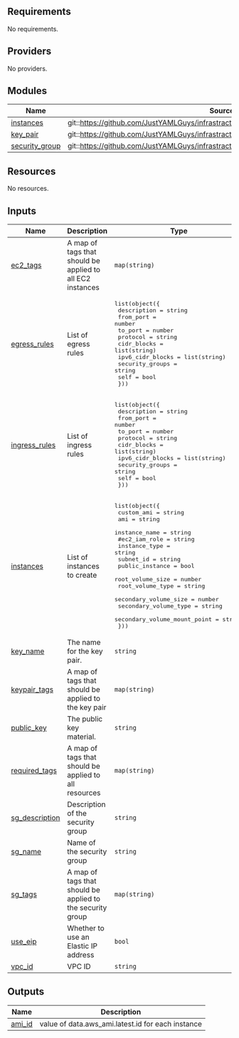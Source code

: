 <!-- BEGIN_TF_DOCS -->
## Requirements

No requirements.

## Providers

No providers.

## Modules

| Name | Source | Version |
|------|--------|---------|
| <a name="module_instances"></a> [instances](#module\_instances) | git::https://github.com/JustYAMLGuys/infrastracture.git//cloud/aws/modules/ec2 | n/a |
| <a name="module_key_pair"></a> [key\_pair](#module\_key\_pair) | git::https://github.com/JustYAMLGuys/infrastracture.git//cloud/aws/modules/keypair | n/a |
| <a name="module_security_group"></a> [security\_group](#module\_security\_group) | git::https://github.com/JustYAMLGuys/infrastracture.git//cloud/aws/modules/security_group | n/a |

## Resources

No resources.

## Inputs

| Name | Description | Type | Default | Required |
|------|-------------|------|---------|:--------:|
| <a name="input_ec2_tags"></a> [ec2\_tags](#input\_ec2\_tags) | A map of tags that should be applied to all EC2 instances | `map(string)` | `{}` | no |
| <a name="input_egress_rules"></a> [egress\_rules](#input\_egress\_rules) | List of egress rules | <pre>list(object({<br>    description      = string<br>    from_port        = number<br>    to_port          = number<br>    protocol         = string<br>    cidr_blocks      = list(string)<br>    ipv6_cidr_blocks = list(string)<br>    security_groups  = string<br>    self             = bool<br>  }))</pre> | `[]` | no |
| <a name="input_ingress_rules"></a> [ingress\_rules](#input\_ingress\_rules) | List of ingress rules | <pre>list(object({<br>    description      = string<br>    from_port        = number<br>    to_port          = number<br>    protocol         = string<br>    cidr_blocks      = list(string)<br>    ipv6_cidr_blocks = list(string)<br>    security_groups  = string<br>    self             = bool<br>  }))</pre> | `[]` | no |
| <a name="input_instances"></a> [instances](#input\_instances) | List of instances to create | <pre>list(object({<br>    custom_ami       = string<br>    ami              = string<br>    instance_name    = string<br>    #ec2_iam_role     = string<br>    instance_type    = string<br>    subnet_id        = string<br>    public_instance  = bool<br>    root_volume_size   = number<br>    root_volume_type   = string<br>    secondary_volume_size = number<br>    secondary_volume_type = string<br>    secondary_volume_mount_point = string<br>  }))</pre> | n/a | yes |
| <a name="input_key_name"></a> [key\_name](#input\_key\_name) | The name for the key pair. | `string` | n/a | yes |
| <a name="input_keypair_tags"></a> [keypair\_tags](#input\_keypair\_tags) | A map of tags that should be applied to the key pair | `map(string)` | `{}` | no |
| <a name="input_public_key"></a> [public\_key](#input\_public\_key) | The public key material. | `string` | n/a | yes |
| <a name="input_required_tags"></a> [required\_tags](#input\_required\_tags) | A map of tags that should be applied to all resources | `map(string)` | `{}` | no |
| <a name="input_sg_description"></a> [sg\_description](#input\_sg\_description) | Description of the security group | `string` | `"Managed by Terraform"` | no |
| <a name="input_sg_name"></a> [sg\_name](#input\_sg\_name) | Name of the security group | `string` | n/a | yes |
| <a name="input_sg_tags"></a> [sg\_tags](#input\_sg\_tags) | A map of tags that should be applied to the security group | `map(string)` | `{}` | no |
| <a name="input_use_eip"></a> [use\_eip](#input\_use\_eip) | Whether to use an Elastic IP address | `bool` | `false` | no |
| <a name="input_vpc_id"></a> [vpc\_id](#input\_vpc\_id) | VPC ID | `string` | n/a | yes |

## Outputs

| Name | Description |
|------|-------------|
| <a name="output_ami_id"></a> [ami\_id](#output\_ami\_id) | value of data.aws\_ami.latest.id for each instance |
<!-- END_TF_DOCS -->